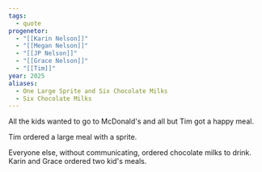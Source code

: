 ```yaml
---
tags:
  - quote
progenetor:
  - "[[Karin Nelson]]"
  - "[[Megan Nelson]]"
  - "[[JP Nelson]]"
  - "[[Grace Nelson]]"
  - "[[Tim]]"
year: 2025
aliases:
  - One Large Sprite and Six Chocolate Milks
  - Six Chocolate Milks
---
```

All the kids wanted to go to McDonald's and all but Tim got a happy meal.

Tim ordered a large meal with a sprite.

Everyone else, without communicating, ordered chocolate milks to drink. Karin and Grace ordered two kid's meals.
